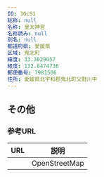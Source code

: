```yaml
---
ID: 3GcS1
総称: null
名称: 皇太神宮
名称読み: null
別名: null
都道府県: 愛媛県
区域: 鬼北町
緯度: 33.3029057
経度: 132.8474736
郵便番号: 7981506
住所: 愛媛県北宇和郡鬼北町父野川中
---
```


## その他

### 参考URL

| URL | 説明          |
| --- | ------------- |
|     | OpenStreetMap |
